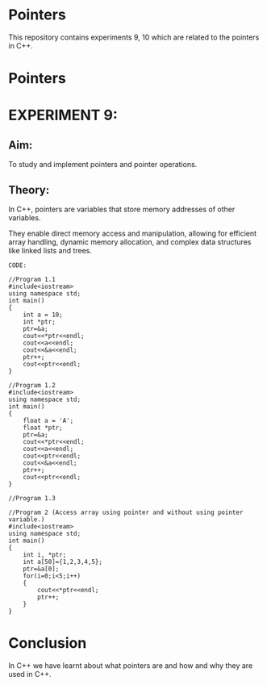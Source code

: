 # Pointers
This repository contains experiments 9, 10 which are related to the pointers in C++.

# Pointers
# EXPERIMENT 9:
## Aim: 
To study and implement pointers and pointer operations.
## Theory: 
In C++, pointers are variables that store memory addresses of other variables.

They enable direct memory access and manipulation, allowing for efficient array handling, dynamic memory allocation, and complex data structures like linked lists and trees.
~~~
CODE:

//Program 1.1
#include<iostream>
using namespace std;
int main()
{
    int a = 10;
    int *ptr;
    ptr=&a;
    cout<<*ptr<<endl;
    cout<<a<<endl;
    cout<<&a<<endl;
    ptr++;
    cout<<ptr<<endl;
}

//Program 1.2
#include<iostream>
using namespace std;
int main()
{
    float a = 'A';
    float *ptr;
    ptr=&a;
    cout<<*ptr<<endl;
    cout<<a<<endl;
    cout<<ptr<<endl;
    cout<<&a<<endl;
    ptr++;
    cout<<ptr<<endl;
}

//Program 1.3

//Program 2 (Access array using pointer and without using pointer variable.)
#include<iostream>
using namespace std;
int main()
{
    int i, *ptr;
    int a[50]={1,2,3,4,5};
    ptr=&a[0];
    for(i=0;i<5;i++)
    {
        cout<<*ptr<<endl;
        ptr++;
    }
}
~~~

# Conclusion
In C++ we have learnt about what pointers are and how and why they are used in C++.
